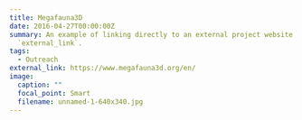 ```yaml
---
title: Megafauna3D
date: 2016-04-27T00:00:00Z
summary: An example of linking directly to an external project website using
  `external_link`.
tags:
  - Outreach
external_link: https://www.megafauna3d.org/en/
image:
  caption: ""
  focal_point: Smart
  filename: unnamed-1-640x340.jpg
---
```

